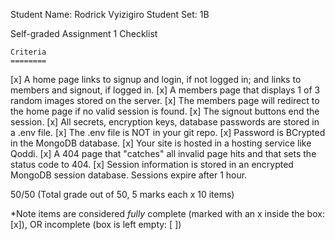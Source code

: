 Student Name: Rodrick Vyizigiro
Student Set: 1B

Self-graded Assignment 1 Checklist

    Criteria
    ========
[x] A home page links to signup and login, if not logged in; and links to members and signout, if logged in.
[x] A members page that displays 1 of 3 random images stored on the server.
[x] The members page will redirect to the home page if no valid session is found.
[x] The signout buttons end the session.
[x] All secrets, encryption keys, database passwords are stored in a .env file.
[x] The .env file is NOT in your git repo.
[x] Password is BCrypted in the MongoDB database.
[x] Your site is hosted in a hosting service like Qoddi.
[x] A 404 page that "catches" all invalid page hits and that sets the status code to 404.
[x] Session information is stored in an encrypted MongoDB session database. Sessions expire after 1 hour.

50/50 (Total grade out of 50, 5 marks each x 10 items)

*Note items are considered *fully* complete (marked with an x inside the box: [x]), OR incomplete (box is left empty: [ ])